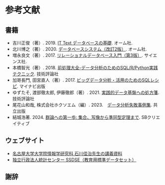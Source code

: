 # 参考文献

## 書籍
- 吉川正俊（著）. 2019. [IT Text データベースの基礎](https://www.ohmsha.co.jp/book/9784274223730/). オーム社.
- 北川博之（著）. 2020. [データベースシステム（改訂2版）](https://www.ohmsha.co.jp/book/9784274225161/). オーム社.
- 増永良文（著）. 2017. [リレーショナルデータベース入門（第3版）](https://www.saiensu.co.jp/search/?isbn=978-4-7819-1390-2&y=2017). サイエンス社.
- 本橋智光（著）. 2018. [前処理大全-データ分析のためのSQL/R/Python実践テクニック](https://gihyo.jp/book/2018/978-4-7741-9647-3). 技術評論社
- 加嵜長門, 田宮直人（著）. 2017. [ビッグデータ分析・活用のためのSQLレシピ](https://book.mynavi.jp/ec/products/detail/id=65863). マイナビ出版
- ゆずたそ, 渡部徹太郎, 伊藤徹郎（著）. 2021. [実践的データ基盤への処方箋](https://gihyo.jp/book/2021/978-4-297-12445-8). 技術評論社
- 尾花山和哉, 株式会社ホクソエム（編）. 2023.　[データ分析失敗事例集](https://www.kyoritsu-pub.co.jp/book/b10032587.html). 共立出版
- 結城浩著. 2024. [群論への第一歩: 集合、写像から準同型定理まで](https://www.sbcr.jp/product/4815621353/). SBクリエイティブ

## ウェブサイト
- [名古屋大学大学院情報学研究科 石川佳治先生の講義資料](https://www.db.is.i.nagoya-u.ac.jp/~ishikawa/lectures/db19/)
- [独立行政法人統計センター SSDSE（教育用標準データセット）](https://www.nstac.go.jp/use/literacy/ssdse/)

## 謝辞
